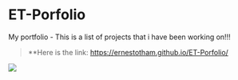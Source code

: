 # ET-Porfolio

My portfolio - This is a list of projects that i have been working on!!!

> **Here is the link: https://ernestotham.github.io/ET-Porfolio/

<img src='https://user-images.githubusercontent.com/23125242/146104641-5f001c98-8d00-4af1-ac79-cd4f4c9d91db.jpg'>

